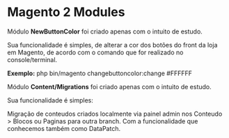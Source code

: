 # Magento 2 Modules

Módulo **NewButtonColor** foi criado apenas com o intuito de estudo.

Sua funcionalidade é simples, de alterar a cor dos botões do front da loja em Magento, de acordo com o comando que for realizado no console/terminal.

**Exemplo:** php bin/magento changebuttoncolor:change #FFFFFF

Módulo **Content/Migrations** foi criado apenas com o intuito de estudo.

Sua funcionalidade é simples:

Migração de conteudos criados localmente via painel admin nos Conteudo > Blocos ou Paginas para outra branch. 
Com a funcionalidade que conhecemos também como DataPatch.
